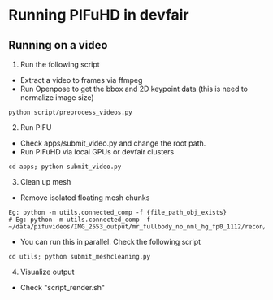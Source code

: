 # Running PIFuHD in devfair

## Running on a video

1. Run the following script 
- Extract a video to frames via ffmpeg
- Run Openpose to get the bbox and 2D keypoint data (this is need to normalize image size)
```
python script/preprocess_videos.py
```

2. Run PIFU
- Check apps/submit_video.py and change the root path.
- Run PIFuHD via local GPUs or devfair clusters
```
cd apps; python submit_video.py
```

3. Clean up mesh
- Remove isolated floating mesh chunks
```
Eg: python -m utils.connected_comp -f {file_path_obj_exists}
# Eg: python -m utils.connected_comp -f ~/data/pifuvideos/IMG_2553_output/mr_fullbody_no_nml_hg_fp0_1112/recon/
```

- You can run this in parallel. Check the following script
```
cd utils; python submit_meshcleaning.py
```

4. Visualize output
- Check "script_render.sh"


